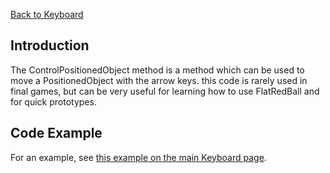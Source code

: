 [Back to Keyboard](/frb/docs/index.php?title=FlatRedBall.Input.Keyboard.md "FlatRedBall.Input.Keyboard")

## Introduction

The ControlPositionedObject method is a method which can be used to move a PositionedObject with the arrow keys. this code is rarely used in final games, but can be very useful for learning how to use FlatRedBall and for quick prototypes.

## Code Example

For an example, see [this example on the main Keyboard page](/frb/docs/index.php?title=FlatRedBall.Input.Keyboard.md#Controlling_Objects_With_the_Keyboard "FlatRedBall.Input.Keyboard").

